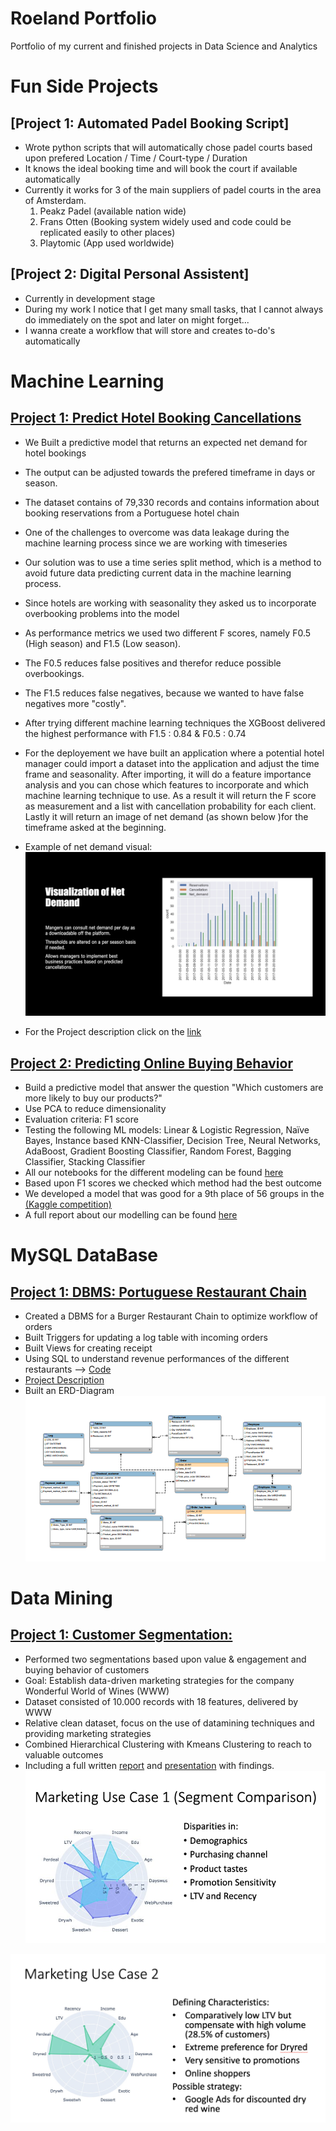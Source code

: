 # Roeland Portfolio
Portfolio of my current and finished projects in Data Science and Analytics


# Fun Side Projects

## [Project 1: Automated Padel Booking Script]
* Wrote python scripts that will automatically chose padel courts based upon prefered Location / Time / Court-type / Duration
* It knows the ideal booking time and will book the court if available automatically
* Currently it works for 3 of the main suppliers of padel courts in the area of Amsterdam.
  1. Peakz Padel (available nation wide)
  2. Frans Otten (Booking system widely used and code could be replicated easily to other places)
  3. Playtomic (App used worldwide)
 
## [Project 2: Digital Personal Assistent]
* Currently in development stage
* During my work I notice that I get many small tasks, that I cannot always do immediately on the spot and later on might forget...
* I wanna create a workflow that will store and creates to-do's automatically


# Machine Learning

## [Project 1: Predict Hotel Booking Cancellations](https://github.com/roelrrr/Predicting_Cancellations)
* We Built a predictive model that returns an expected net demand for hotel bookings
* The output can be adjusted towards the prefered timeframe in days or season.
* The dataset contains of 79,330 records and contains information about booking reservations from a Portuguese hotel chain

* One of the challenges to overcome was data leakage during the machine learning process since we are working with timeseries
* Our solution was to use a time series split method, which is a method to avoid future data predicting current data in the machine learning process.

* Since hotels are working with seasonality they asked us to incorporate overbooking problems into the model
* As performance metrics we used two different F scores, namely F0.5 (High season) and F1.5 (Low season).
* The F0.5 reduces false positives and therefor reduce possible overbookings. 
* The F1.5 reduces false negatives, because we wanted to have false negatives more "costly".
* After trying different machine learning techniques the XGBoost delivered the highest performance with F1.5 : 0.84 & F0.5 : 0.74

* For the deployement we have built an application where a potential hotel manager could import a dataset into the application and adjust the time frame and seasonality. After importing, it will do a feature importance analysis and you can chose which features to incorporate and which machine learning technique to use. As a result it will return the F score as measurement and a list with cancellation probability for each client. Lastly it will return an image of net demand (as shown below )for the timeframe asked at the beginning.
* Example of net demand visual:
![NET Demand Visual](https://github.com/roelrrr/Predicting_Cancellations/blob/main/Images/Net_demand_Visual.png)


* For the Project description click on the [link](https://github.com/roelrrr/Predicting_Cancellations#readme)

## [Project 2: Predicting Online Buying Behavior](https://github.com/roelrrr/Predicting_Online_Buying_Behavior)
* Build a predictive model that answer the question "Which customers are more likely to buy our products?"
* Use PCA to reduce dimensionality 
* Evaluation criteria: F1 score
* Testing the following ML models: Linear & Logistic Regression, Naïve Bayes, Instance based KNN-Classifier, Decision Tree, Neural Networks, AdaBoost, Gradient Boosting Classifier, Random Forest, Bagging Classifier, Stacking Classifier
* All our notebooks for the different modeling can be found [here](https://github.com/roelrrr/Predicting_Online_Buying_Behavior/tree/main/Scripts)
* Based upon F1 scores we checked which method had the best outcome
* We developed a model that was good for a 9th place of 56 groups in the [(Kaggle competition)](https://www.kaggle.com/c/techscape-ecommerce/leaderboard?tab=public)
* A full report about our modelling can be found [here](https://github.com/roelrrr/Predicting_Online_Buying_Behavior/blob/main/Description/Guidelines_Group_Project_Master_202122.pdf)

# MySQL DataBase 

## [Project 1: DBMS: Portuguese Restaurant Chain](https://github.com/roelrrr/DatabaseSystem-For-A-Burger-Restaurant-Chain) 
* Created a DBMS for a Burger Restaurant Chain to optimize workflow of orders
* Built Triggers for updating a log table with incoming orders 
* Built Views for creating receipt
* Using SQL to understand revenue performances of the different restaurants --> [Code](https://github.com/roelrrr/DatabaseSystem-For-A-Burger-Restaurant-Chain/tree/main/Scripts)
* [Project Description](https://github.com/roelrrr/DatabaseSystem-For-A-Burger-Restaurant-Chain/blob/main/Description/description.pdf)
* Built an ERD-Diagram
![ERD-Diagram](https://github.com/roelrrr/DatabaseSystem-For-A-Burger-Restaurant-Chain/blob/main/Analysis/ERD-Diagram.png)

# Data Mining

## [Project 1: Customer Segmentation:](https://github.com/roelrrr/Datamining---Wonderful-World-Of-Wines-Marketing-Strategies-)
* Performed two segmentations based upon value & engagement and buying behavior of customers
* Goal: Establish data-driven marketing strategies for the company Wonderful World of Wines (WWW)
* Dataset consisted of 10.000 records with 18 features, delivered by WWW
* Relative clean dataset, focus on the use of datamining techniques and providing marketing strategies
* Combined Hierarchical Clustering with Kmeans Clustering to reach to valuable outcomes
* Including a full written [report](https://github.com/roelrrr/Datamining---Wonderful-World-Of-Wines-Marketing-Strategies-/blob/main/Content/B01-WonderfulWinesoftheWorld.pdf) and [presentation](https://github.com/roelrrr/Datamining---Wonderful-World-Of-Wines-Marketing-Strategies-/blob/main/Content/Final_Presentation.pptx) with findings.
![Cluster 1 & 2](https://github.com/roelrrr/Datamining---Wonderful-World-Of-Wines-Marketing-Strategies-/blob/main/Analysis/Radargraph%20Cluster%201%20%26%202.png)

![Cluster 3](https://github.com/roelrrr/Datamining---Wonderful-World-Of-Wines-Marketing-Strategies-/blob/main/Analysis/RadarGraph%20Cluster%203.png)



